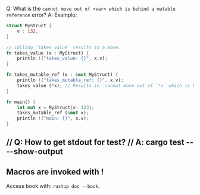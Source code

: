 Q: What is the `cannot move out of <var> which is behind a mutable reference` error?
A: Example:

```rust
struct MyStruct {
    v : i32,
}

// calling `takes_value` results in a move.
fn takes_value (x : MyStruct) {
    println !("takes_value: {}", x.v);
}

fn takes_mutable_ref (x : &mut MyStruct) {
    println !("takes_mutable_ref: {}", x.v);
    takes_value (*x); // Results in `cannot move out of `*x` which is behind a mutable reference`
}

fn main() {
    let mut x = MyStruct{v: 123};
    takes_mutable_ref (&mut x);
    println !("main: {}", x.v);
}
```

// Q: How to get stdout for test?
// A: cargo test -- --show-output
--
Macros are invoked with !
--
Access book with: `rustup doc --book`.
